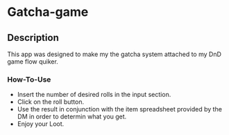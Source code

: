 # Gatcha-game

## Description

This app was designed to make my the gatcha system attached to my DnD game flow quiker.
### How-To-Use
- Insert the number of desired rolls in the input section.
- Click on the roll button.
- Use the result in conjunction with the item spreadsheet provided by the DM in order to determin what you get.
- Enjoy your Loot.
